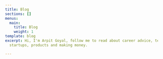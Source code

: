 ```yaml
---
title: Blog
sections: []
menus:
  main:
    title: Blog
    weight: 1
template: blog
excerpt: Hi, I'm Arpit Goyal, follow me to read about career advice, technologies,
  startups, products and making money.

---
```

